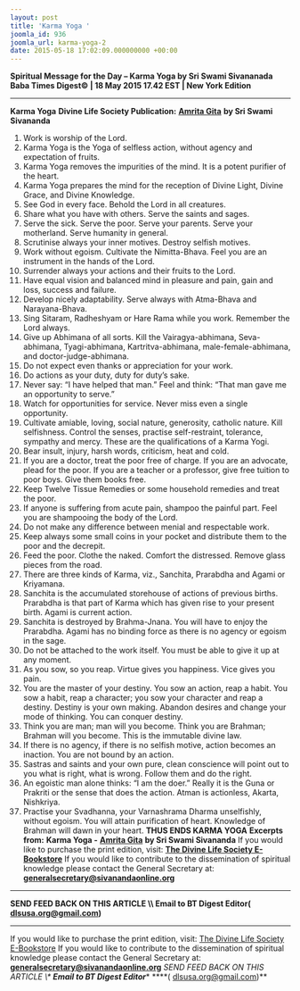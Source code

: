 ```yaml
---
layout: post
title: 'Karma Yoga '
joomla_id: 936
joomla_url: karma-yoga-2
date: 2015-05-18 17:02:09.000000000 +00:00
---
```

**Spiritual Message for the Day – Karma Yoga by Sri Swami Sivananada**
**Baba Times Digest© | 18 May 2015 17.42 EST | New York Edition**
* * *
**Karma Yoga**
**Divine Life Society Publication:** [**Amrita Gita**](http://www.dlshq.org/download/amrita.htm#_VPID_3) **by Sri Swami Sivananda**
1. Work is worship of the Lord. 
2. Karma Yoga is the Yoga of selfless action, without agency and expectation of fruits. 
3. Karma Yoga removes the impurities of the mind. It is a potent purifier of the heart. 
4. Karma Yoga prepares the mind for the reception of Divine Light, Divine Grace, and Divine Knowledge. 
5. See God in every face. Behold the Lord in all creatures. 
6. Share what you have with others. Serve the saints and sages. 
7. Serve the sick. Serve the poor. Serve your parents. Serve your motherland. Serve humanity in general. 
8. Scrutinise always your inner motives. Destroy selfish motives. 
9. Work without egoism. Cultivate the Nimitta-Bhava. Feel you are an instrument in the hands of the Lord. 
10. Surrender always your actions and their fruits to the Lord. 
11. Have equal vision and balanced mind in pleasure and pain, gain and loss, success and failure. 
12. Develop nicely adaptability. Serve always with Atma-Bhava and Narayana-Bhava. 
13. Sing Sitaram, Radheshyam or Hare Rama while you work. Remember the Lord always. 
14. Give up Abhimana of all sorts. Kill the Vairagya-abhimana, Seva-abhimana, Tyagi-abhimana, Kartritva-abhimana, male-female-abhimana, and doctor-judge-abhimana. 
15. Do not expect even thanks or appreciation for your work. 
16. Do actions as your duty, duty for duty’s sake. 
17. Never say: “I have helped that man.” Feel and think: “That man gave me an opportunity to serve.” 
18. Watch for opportunities for service. Never miss even a single opportunity. 
19. Cultivate amiable, loving, social nature, generosity, catholic nature. Kill selfishness. Control the senses, practise self-restraint, tolerance, sympathy and mercy. These are the qualifications of a Karma Yogi. 
20. Bear insult, injury, harsh words, criticism, heat and cold. 
21. If you are a doctor, treat the poor free of charge. If you are an advocate, plead for the poor. If you are a teacher or a professor, give free tuition to poor boys. Give them books free. 
22. Keep Twelve Tissue Remedies or some household remedies and treat the poor. 
23. If anyone is suffering from acute pain, shampoo the painful part. Feel you are shampooing the body of the Lord. 
24. Do not make any difference between menial and respectable work. 
25. Keep always some small coins in your pocket and distribute them to the poor and the decrepit. 
26. Feed the poor. Clothe the naked. Comfort the distressed. Remove glass pieces from the road. 
27. There are three kinds of Karma, viz., Sanchita, Prarabdha and Agami or Kriyamana. 
28. Sanchita is the accumulated storehouse of actions of previous births. Prarabdha is that part of Karma which has given rise to your present birth. Agami is current action. 
29. Sanchita is destroyed by Brahma-Jnana. You will have to enjoy the Prarabdha. Agami has no binding force as there is no agency or egoism in the sage. 
30. Do not be attached to the work itself. You must be able to give it up at any moment. 
31. As you sow, so you reap. Virtue gives you happiness. Vice gives you pain. 
32. You are the master of your destiny. You sow an action, reap a habit. You sow a habit, reap a character; you sow your character and reap a destiny. Destiny is your own making. Abandon desires and change your mode of thinking. You can conquer destiny. 
33. Think you are man; man will you become. Think you are Brahman; Brahman will you become. This is the immutable divine law. 
34. If there is no agency, if there is no selfish motive, action becomes an inaction. You are not bound by an action. 
35. Sastras and saints and your own pure, clean conscience will point out to you what is right, what is wrong. Follow them and do the right. 
36. An egoistic man alone thinks: “I am the doer.” Really it is the Guna or Prakriti or the sense that does the action. Atman is actionless, Akarta, Nishkriya. 
37. Practise your Svadhanna, your Varnashrama Dharma unselfishly, without egoism. You will attain purification of heart. Knowledge of Brahman will dawn in your heart. 
**THUS ENDS KARMA YOGA**
**Excerpts from:**  **Karma Yoga -** [**Amrita Gita**](http://www.dlshq.org/download/amrita.htm#_VPID_3) **by Sri Swami Sivananda**
If you would like to purchase the print edition, visit: **[The Divine Life Society E-Bookstore](http://www.dlshq.org/download/download.htm)**
If you would like to contribute to the dissemination of spiritual knowledge please contact the General Secretary at: [](mailto:%20%3Cscript%20type=%27text/javascript%27%3E%20%3C%21--%20var%20prefix%20=%20%27ma%27%20+%20%27il%27%20+%20%27to%27;%20var%20path%20=%20%27hr%27%20+%20%27ef%27%20+%20%27=%27;%20var%20addy57016%20=%20%27generalsecretary%27%20+%20%27@%27;%20addy57016%20=%20addy57016%20+%20%27sivanandaonline%27%20+%20%27.%27%20+%20%27org%27;%20document.write%28%27%3Ca%20%27%20+%20path%20+%20%27%5C%27%27%20+%20prefix%20+%20%27:%27%20+%20addy57016%20+%20%27%5C%27%3E%27%29;%20document.write%28addy57016%29;%20document.write%28%27%3C%5C/a%3E%27%29;%20//--%3E%5Cn%20%3C/script%3E%3Cscript%20type=%27text/javascript%27%3E%20%3C%21--%20document.write%28%27%3Cspan%20style=%5C%27display:%20none;%5C%27%3E%27%29;%20//--%3E%20%3C/script%3EThis%20email%20address%20is%20being%20protected%20from%20spambots.%20You%20need%20JavaScript%20enabled%20to%20view%20it.%20%3Cscript%20type=%27text/javascript%27%3E%20%3C%21--%20document.write%28%27%3C/%27%29;%20document.write%28%27span%3E%27%29;%20//--%3E%20%3C/script%3E?subject=Contribution%20to%20Dissemination%20of%20Spiritual%20Knowledge) **generalsecretary@sivanandaonline.org**
****
**SEND FEED BACK ON THIS ARTICLE \\\ Email to BT Digest Editor[](mailto:%20%3Cscript%20type=%27text/javascript%27%3E%20%3C%21--%20var%20prefix%20=%20%27ma%27%20+%20%27il%27%20+%20%27to%27;%20var%20path%20=%20%27hr%27%20+%20%27ef%27%20+%20%27=%27;%20var%20addy72654%20=%20%27dlsusa.org%27%20+%20%27@%27;%20addy72654%20=%20addy72654%20+%20%27gmail%27%20+%20%27.%27%20+%20%27com%27;%20document.write%28%27%3Ca%20%27%20+%20path%20+%20%27%5C%27%27%20+%20prefix%20+%20%27:%27%20+%20addy72654%20+%20%27%5C%27%3E%27%29;%20document.write%28addy72654%29;%20document.write%28%27%3C%5C/a%3E%27%29;%20//--%3E%5Cn%20%3C/script%3E%3Cscript%20type=%27text/javascript%27%3E%20%3C%21--%20document.write%28%27%3Cspan%20style=%5C%27display:%20none;%5C%27%3E%27%29;%20//--%3E%20%3C/script%3EThis%20email%20address%20is%20being%20protected%20from%20spambots.%20You%20need%20JavaScript%20enabled%20to%20view%20it.%20%3Cscript%20type=%27text/javascript%27%3E%20%3C%21--%20document.write%28%27%3C/%27%29;%20document.write%28%27span%3E%27%29;%20//--%3E%20%3C/script%3E?subject=DLS%20Posts)( [dlsusa.org@gmail.com](mailto:dlsusa.org@gmail.com))**
* * *
  
If you would like to purchase the print edition, visit: [The Divine Life Society E-Bookstore](http://www.dlshq.org/download/download.htm)
If you would like to contribute to the dissemination of spiritual knowledge please contact the General Secretary at: **[generalsecretary@sivanandaonline.org](mailto:generalsecretary@sivanandaonline.org)**
**SEND FEED BACK ON THIS ARTICLE \\\**  **Email to BT Digest Editor**** [](mailto:%20%3Cscript%20type=%27text/javascript%27%3E%20%3C%21--%20var%20prefix%20=%20%27ma%27%20+%20%27il%27%20+%20%27to%27;%20var%20path%20=%20%27hr%27%20+%20%27ef%27%20+%20%27=%27;%20var%20addy72654%20=%20%27dlsusa.org%27%20+%20%27@%27;%20addy72654%20=%20addy72654%20+%20%27gmail%27%20+%20%27.%27%20+%20%27com%27;%20document.write%28%27%3Ca%20%27%20+%20path%20+%20%27%5C%27%27%20+%20prefix%20+%20%27:%27%20+%20addy72654%20+%20%27%5C%27%3E%27%29;%20document.write%28addy72654%29;%20document.write%28%27%3C%5C/a%3E%27%29;%20//--%3E%5Cn%20%3C/script%3E%3Cscript%20type=%27text/javascript%27%3E%20%3C%21--%20document.write%28%27%3Cspan%20style=%5C%27display:%20none;%5C%27%3E%27%29;%20//--%3E%20%3C/script%3EThis%20email%20address%20is%20being%20protected%20from%20spambots.%20You%20need%20JavaScript%20enabled%20to%20view%20it.%20%3Cscript%20type=%27text/javascript%27%3E%20%3C%21--%20document.write%28%27%3C/%27%29;%20document.write%28%27span%3E%27%29;%20//--%3E%20%3C/script%3E?subject=DLS%20Posts)****( [dlsusa.org@gmail.com](mailto:dlsusa.org@gmail.com))**  
